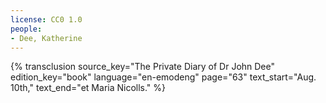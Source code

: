 ```yaml
---
license: CC0 1.0
people:
- Dee, Katherine
---
```

{% transclusion
  source_key="The Private Diary of Dr John Dee"
  edition_key="book"
  language="en-emodeng"
  page="63"
  text_start="Aug. 10th,"
  text_end="et Maria Nicolls."
%}
